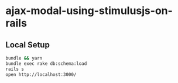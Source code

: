 # ajax-modal-using-stimulusjs-on-rails

## Local Setup

```bash
bundle && yarn
bundle exec rake db:schema:load
rails s
open http://localhost:3000/
```
